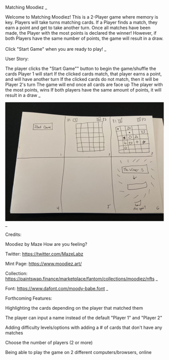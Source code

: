 Matching Moodiez
_

Welcome to Matching Moodiez! This is a 2-Player game where memory is key. Players will take turns matching cards. If a Player finds a match, they earn a point and get to take another turn. Once all matches have been made, the Player with the most points is declared the winner! However, if both Players have the same number of points, the game will result in a draw.<br><br>Click "Start Game" when you are ready to play!
_

User Story:

The player clicks the "Start Game"" button to begin the game/shuffle the cards
Player 1 will start
If the clicked cards match, that player earns a point, and will have another turn
If the clicked cards do not match, then it will be Player 2's turn
The game will end once all cards are face up
The player with the most points, wins
If both players have the same amount of points, it will result in a draw
_

![Matching Moodiez Wire Frame](matching-moodiez-wire-frame.jpeg)
_

Credits:

Moodiez by Maze How are you feeling?

Twitter: https://twitter.com/MazeLabz

Mint Page: https://www.moodiez.art/

Collection: https://paintswap.finance/marketplace/fantom/collections/moodiez/nfts
_

Font: https://www.dafont.com/moody-babe.font
_

Forthcoming Features:

Highlighting the cards depending on the player that matched them

The player can input a name instead of the default "Player 1" and "Player 2"

Adding difficulty levels/options with adding a # of cards that don't have any matches

Choose the number of players (2 or more)

Being able to play the game on 2 different computers/browsers, online
